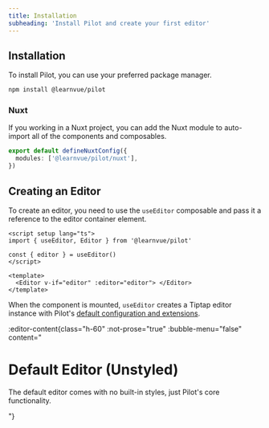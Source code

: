```yaml
---
title: Installation
subheading: 'Install Pilot and create your first editor'
---
```


## Installation

To install Pilot, you can use your preferred package manager.

```bash
npm install @learnvue/pilot
```

### Nuxt

If you working in a Nuxt project, you can add the Nuxt module to auto-import all of the components and composables.

```ts
export default defineNuxtConfig({
  modules: ['@learnvue/pilot/nuxt'],
})
```

## Creating an Editor

To create an editor, you need to use the `useEditor` composable and pass it a reference to the editor container element.

```vue
<script setup lang="ts">
import { useEditor, Editor } from '@learnvue/pilot'

const { editor } = useEditor()
</script>

<template>
  <Editor v-if="editor" :editor="editor"> </Editor>
</template>
```

When the component is mounted, `useEditor` creates a Tiptap editor instance with Pilot's [default configuration and extensions](/docs/guides/extensions).

:editor-content{class="h-60" :not-prose="true" :bubble-menu="false" content="<h1>Default Editor (Unstyled)</h1><p>The default editor comes with no built-in styles, just Pilot's core functionality.</p>"}
